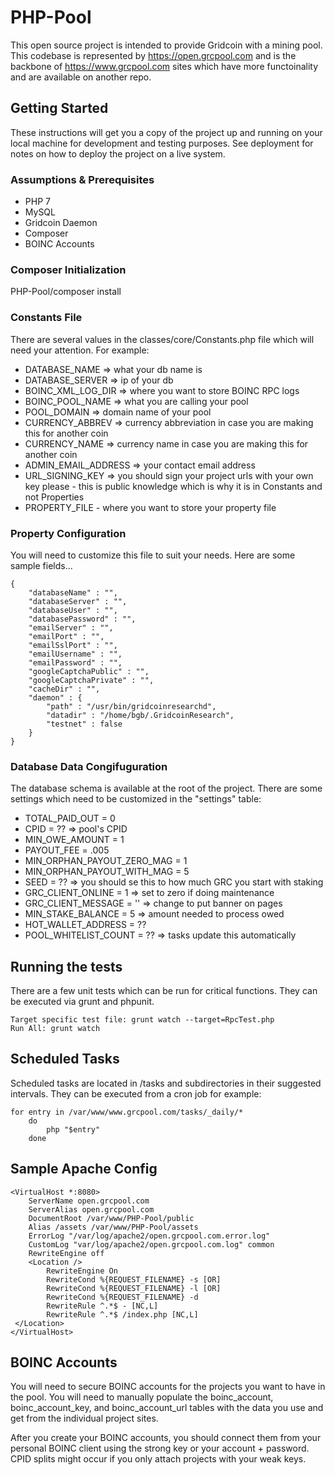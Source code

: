 # PHP-Pool

This open source project is intended to provide Gridcoin with a mining pool. This codebase is represented by https://open.grcpool.com and is the backbone of https://www.grcpool.com sites which have more functoinality and are available on another repo.

## Getting Started

These instructions will get you a copy of the project up and running on your local machine for development and testing purposes. See deployment for notes on how to deploy the project on a live system.

### Assumptions &amp; Prerequisites

- PHP 7
- MySQL
- Gridcoin Daemon
- Composer
- BOINC Accounts

### Composer Initialization

PHP-Pool/composer install

### Constants File

There are several values in the classes/core/Constants.php file which will need your attention. For example:

- DATABASE_NAME => what your db name is
- DATABASE_SERVER => ip of your db
- BOINC_XML_LOG_DIR => where you want to store BOINC RPC logs
- BOINC_POOL_NAME => what you are calling your pool
- POOL_DOMAIN => domain name of your pool
- CURRENCY_ABBREV => currency abbreviation in case you are making this for another coin
- CURRENCY_NAME => currency name in case you are making this for another coin
- ADMIN_EMAIL_ADDRESS => your contact email address
- URL_SIGNING_KEY => you should sign your project urls with your own key please - this is public knowledge which is why it is in Constants and not Properties
- PROPERTY_FILE - where you want to store your property file

 

### Property Configuration

You will need to customize this file to suit your needs. Here are some sample fields...

```
{
	"databaseName" : "",
	"databaseServer" : "",
	"databaseUser" : "",
	"databasePassword" : "",
	"emailServer" : "",
	"emailPort" : "",
	"emailSslPort" : "",
	"emailUsername" : "",
	"emailPassword" : "",
	"googleCaptchaPublic" : "",
	"googleCaptchaPrivate" : "",
	"cacheDir" : "",
	"daemon" : {
		"path" : "/usr/bin/gridcoinresearchd",
		"datadir" : "/home/bgb/.GridcoinResearch",
		"testnet" : false
	}
}
```

### Database Data Congifuguration

The database schema is available at the root of the project. There are some settings which need to be customized in the "settings" table:

- TOTAL_PAID_OUT = 0
- CPID = ?? => pool's CPID
- MIN_OWE_AMOUNT = 1
- PAYOUT_FEE = .005
- MIN_ORPHAN_PAYOUT_ZERO_MAG = 1
- MIN_ORPHAN_PAYOUT_WITH_MAG = 5
- SEED = ?? => you should se this to how much GRC you start with staking
- GRC_CLIENT_ONLINE = 1 => set to zero if doing maintenance
- GRC_CLIENT_MESSAGE = '' => change to put banner on pages
- MIN_STAKE_BALANCE = 5 => amount needed to process owed
- HOT_WALLET_ADDRESS = ??
- POOL_WHITELIST_COUNT = ?? => tasks update this automatically

## Running the tests

There are a few unit tests which can be run for critical functions. They can be executed via grunt and phpunit.

```
Target specific test file: grunt watch --target=RpcTest.php
Run All: grunt watch
```

## Scheduled Tasks

Scheduled tasks are located in /tasks and subdirectories in their suggested intervals. They can be executed from a cron job for example:

```
for entry in /var/www/www.grcpool.com/tasks/_daily/*
	do
		php "$entry"
	done
```

## Sample Apache Config

```
<VirtualHost *:8080>
    ServerName open.grcpool.com
    ServerAlias open.grcpool.com
    DocumentRoot /var/www/PHP-Pool/public
    Alias /assets /var/www/PHP-Pool/assets
    ErrorLog "/var/log/apache2/open.grcpool.com.error.log"
    CustomLog "var/log/apache2/open.grcpool.com.log" common
    RewriteEngine off
    <Location />
        RewriteEngine On
	    RewriteCond %{REQUEST_FILENAME} -s [OR]
	    RewriteCond %{REQUEST_FILENAME} -l [OR]
	    RewriteCond %{REQUEST_FILENAME} -d
	    RewriteRule ^.*$ - [NC,L]
	    RewriteRule ^.*$ /index.php [NC,L]
 </Location>
</VirtualHost>
```

## BOINC Accounts

You will need to secure BOINC accounts for the projects you want to have in the pool. You will need to manually populate the boinc_account, boinc_account_key, and boinc_account_url tables with the data you use and get from the individual project sites.

After you create your BOINC accounts, you should connect them from your personal BOINC client using the strong key or your account + password. CPID splits might occur if you only attach projects with your weak keys.

